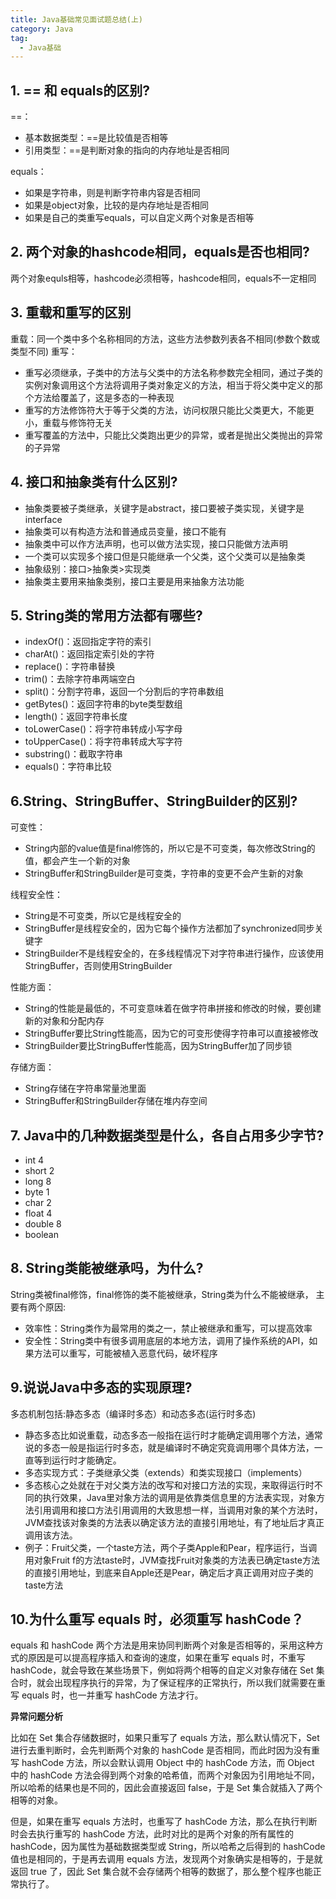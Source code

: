 ```yaml
---
title: Java基础常见面试题总结(上)
category: Java
tag:
  - Java基础
---
```


## 1. == 和 equals的区别?
==：
- 基本数据类型：==是比较值是否相等
- 引用类型：==是判断对象的指向的内存地址是否相同

equals：
- 如果是字符串，则是判断字符串内容是否相同
- 如果是object对象，比较的是内存地址是否相同
- 如果是自己的类重写equals，可以自定义两个对象是否相等

## 2. 两个对象的hashcode相同，equals是否也相同?
两个对象equls相等，hashcode必须相等，hashcode相同，equals不一定相同

## 3. 重载和重写的区别
重载：同一个类中多个名称相同的方法，这些方法参数列表各不相同(参数个数或类型不同)
重写：
- 重写必须继承，子类中的方法与父类中的方法名称参数完全相同，通过子类的实例对象调用这个方法将调用子类对象定义的方法，相当于将父类中定义的那个方法给覆盖了，这是多态的一种表现
- 重写的方法修饰符大于等于父类的方法，访问权限只能比父类更大，不能更小，重载与修饰符无关
- 重写覆盖的方法中，只能比父类跑出更少的异常，或者是抛出父类抛出的异常的子异常

## 4. 接口和抽象类有什么区别?
- 抽象类要被子类继承，关键字是abstract，接口要被子类实现，关键字是interface
- 抽象类可以有构造方法和普通成员变量，接口不能有
- 抽象类中可以作方法声明，也可以做方法实现，接口只能做方法声明
- 一个类可以实现多个接口但是只能继承一个父类，这个父类可以是抽象类
- 抽象级别：接口>抽象类>实现类
- 抽象类主要用来抽象类别，接口主要是用来抽象方法功能

## 5.  String类的常用方法都有哪些?
- indexOf()：返回指定字符的索引
- charAt()：返回指定索引处的字符
- replace()：字符串替换
- trim()：去除字符串两端空白
- split()：分割字符串，返回一个分割后的字符串数组
- getBytes()：返回字符串的byte类型数组
- length()：返回字符串长度
- toLowerCase()：将字符串转成小写字母
- toUpperCase()：将字符串转成大写字符
- substring()：截取字符串
- equals()：字符串比较

## 6.String、StringBuffer、StringBuilder的区别?
可变性：
- String内部的value值是final修饰的，所以它是不可变类，每次修改String的值，都会产生一个新的对象
- StringBuffer和StringBuilder是可变类，字符串的变更不会产生新的对象

线程安全性：
- String是不可变类，所以它是线程安全的
- StringBuffer是线程安全的，因为它每个操作方法都加了synchronized同步关键字
- StringBuilder不是线程安全的，在多线程情况下对字符串进行操作，应该使用StringBuffer，否则使用StringBuilder

性能方面：
- String的性能是最低的，不可变意味着在做字符串拼接和修改的时候，要创建新的对象和分配内存
- StringBuffer要比String性能高，因为它的可变形使得字符串可以直接被修改
- StringBuilder要比StringBuffer性能高，因为StringBuffer加了同步锁

存储方面：
- String存储在字符串常量池里面
- StringBuffer和StringBuilder存储在堆内存空间

## 7. Java中的几种数据类型是什么，各自占用多少字节?
- int 4
- short 2
- long 8
- byte  1
- char 2
- float 4
- double 8
- boolean

## 8. String类能被继承吗，为什么?
String类被final修饰，final修饰的类不能被继承，String类为什么不能被继承， 主要有两个原因:
- 效率性：String类作为最常用的类之一，禁止被继承和重写，可以提高效率
- 安全性：String类中有很多调用底层的本地方法，调用了操作系统的API，如果方法可以重写，可能被植入恶意代码，破坏程序

## 9.说说Java中多态的实现原理?
多态机制包括:静态多态（编译时多态）和动态多态(运行时多态)
- 静态多态比如说重载，动态多态一般指在运行时才能确定调用哪个方法，通常说的多态一般是指运行时多态，就是编译时不确定究竟调用哪个具体方法，一直等到运行时才能确定。
- 多态实现方式：子类继承父类（extends）和类实现接口（implements）
- 多态核心之处就在于对父类方法的改写和对接口方法的实现，来取得运行时不同的执行效果，Java里对象方法的调用是依靠类信息里的方法表实现，对象方法引用调用和接口方法引用调用的大致思想一样，当调用对象的某个方法时，JVM查找该对象类的方法表以确定该方法的直接引用地址，有了地址后才真正调用该方法。
- 例子：Fruit父类，一个taste方法，两个子类Apple和Pear，程序运行，当调用对象Fruit f的方法taste时，JVM查找Fruit对象类的方法表已确定taste方法的直接引用地址，到底来自Apple还是Pear，确定后才真正调用对应子类的taste方法


## 10.为什么重写 equals 时，必须重写 hashCode？
equals 和 hashCode  两个方法是用来协同判断两个对象是否相等的，采用这种方式的原因是可以提高程序插入和查询的速度，如果在重写 equals 时，不重写 hashCode，就会导致在某些场景下，例如将两个相等的自定义对象存储在 Set 集合时，就会出现程序执行的异常，为了保证程序的正常执行，所以我们就需要在重写 equals 时，也一并重写 hashCode 方法才行。

**异常问题分析**

比如在 Set 集合存储数据时，如果只重写了 equals 方法，那么默认情况下，Set 进行去重判断时，会先判断两个对象的 hashCode 是否相同，而此时因为没有重写 hashCode 方法，所以会默认调用 Object 中的 hashCode 方法，而 Object 中的 hashCode 方法会得到两个对象的哈希值，而两个对象因为引用地址不同，所以哈希的结果也是不同的，因此会直接返回 false，于是 Set 集合就插入了两个相等的对象。

但是，如果在重写 equals 方法时，也重写了 hashCode 方法，那么在执行判断时会去执行重写的 hashCode 方法，此时对比的是两个对象的所有属性的 hashCode，因为属性为基础数据类型或 String，所以哈希之后得到的 hashCode 值也是相同的，于是再去调用 equals 方法，发现两个对象确实是相等的，于是就返回 true 了，因此 Set 集合就不会存储两个相等的数据了，那么整个程序也能正常执行了。 

